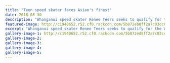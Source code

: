 ```yaml
---
title: "Teen speed skater faces Asian's finest"
date: 2018-08-30
description: "Whanganui speed skater Renee Teers seeks to qualify for the World Champs in the Asian Roller Skating Champs..."
featured-image: http://c1940652.r52.cf0.rackcdn.com/5b872eb8ff2a7c03cc00057e/Renee-Teers-website-photochron-30-aug.gif
excerpt: "Whanganui speed skater Renee Teers seeks to qualify for the World Champs in the Asian Roller Skating Champs."
gallery-image-1: http://c1940652.r52.cf0.rackcdn.com/5b872ed8ff2a7c03cc000582/Renee-Teers-chron-30-aug.gif
gallery-image-2: 
gallery-image-3: 
gallery-image-4: 
gallery-image-5: 
---
```


